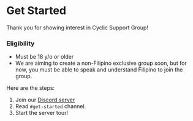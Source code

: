 # Get Started

Thank you for showing interest in Cyclic Support Group!

### Eligibility

- Must be 18 y/o or older
- We are aiming to create a non-Filipino exclusive group soon, but for now, you must be able to speak and understand Filipino to join the group.

Here are the steps:

1. Join our [Discord server](https://discord.gg/VeJxW8Gr)
2. Read `#get-started` channel.
3. Start the server tour!
